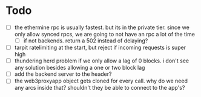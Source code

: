# Todo

- [ ] the ethermine rpc is usually fastest. but its in the private tier. since we only allow synced rpcs, we are going to not have an rpc a lot of the time
    - [ ] if not backends. return a 502 instead of delaying?
- [ ] tarpit ratelimiting at the start, but reject if incoming requests is super high
- [ ] thundering herd problem if we only allow a lag of 0 blocks. i don't see any solution besides allowing a one or two block lag
- [ ] add the backend server to the header?
- [ ] the web3proxyapp object gets cloned for every call. why do we need any arcs inside that? shouldn't they be able to connect to the app's?
